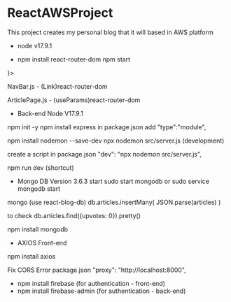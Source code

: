 # ReactAWSProject

This project creates my personal blog that it will based in AWS platform

* node v17.9.1

* npm install react-router-dom
npm start

<BrowserRouter>
  <Routes>
    <Route path="" element{<page>}>
    </Route>
  <Routes>
</BrowserRouter>

NavBar.js - (Link)react-router-dom

ArticlePage.js - (useParams)react-router-dom


* Back-end Node V17.9.1

npm init -y
npm install express
in package.json
add "type":"module",

npm install nodemon --save-dev
npx nodemon src/server.js (development)

create a script in package.json
"dev": "npx nodemon src/server.js",

npm run dev (shortcut)

* Mongo DB Version 3.6.3
start
sudo start mongodb 
or
sudo service mongodb start

mongo (use react-blog-db)
db.articles.insertMany( JSON.parse(articles) )

to check
db.articles.find({upvotes: 0}).pretty()

npm install mongodb


* AXIOS Front-end

npm install axios

Fix CORS Error
package.json "proxy": "http://localhost:8000",



* npm install firebase (for authentication - front-end)
* npm install firebase-admin (for authentication - back-end)




